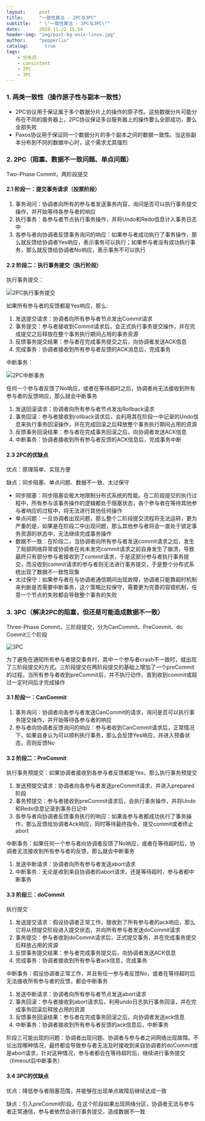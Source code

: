 ```yaml
---
layout:     post
title:      "一致性算法 - 2PC与3PC"
subtitle:   " \"一致性算法 - 2PC与3PC\""
date:       2018-11-22 15:54
header-img: "img/post-bg-unix-linux.jpg"
author:     "pepperliu"
catalog:      true
tags:
    - 分布式
    - consistent
    - 2PC
    - 3PC
---
```


### 1. 两类一致性（操作原子性与副本一致性）

- 2PC协议用于保证属于多个数据分片上的操作的原子性。这些数据分片可能分布在不同的服务器上，2PC协议保证多台服务器上的操作要么全部成功，要么全部失败
- Paxos协议用于保证同一个数据分片的多个副本之间的数据一致性。当这些副本分布到不同的数据中心时，这个需求尤其强烈

### 2. 2PC（阻塞、数据不一致问题、单点问题）

Two-Phase Commit，两阶段提交

#### 2.1 阶段一：提交事务请求（投票阶段）

1. 事务询问：协调者向所有的参与者发送事务内容，询问是否可以执行事务提交操作，并开始等待各参与者的响应
2. 执行事务：各参与者节点执行事务操作，并将Undo和Redo信息计入事务日志中
3. 各参与者向协调者反馈事务询问的响应：如果参与者成功执行了事务操作，那么就反馈给协调者Yes响应，表示事务可以执行；如果参与者没有成功执行事务，那么就反馈给协调者No响应，表示事务不可以执行

#### 2.2 阶段二：执行事务提交（执行阶段）

执行事务提交：

![2PC执行事务提交](http://blog.lpc-win32.com/img/2018-11-22/1.png)

如果所有参与者的反馈都是Yes响应，那么:

1. 发送提交请求：协调者向所有参与者节点发出Commit请求
2. 事务提交：参与者接收到Commit请求后，会正式执行事务提交操作，并在完成提交之后释放在整个事务执行期间占用的事务资源
3. 反馈事务提交结果：参与者在完成事务提交之后，向协调者发送ACK信息
4. 完成事务：协调者接收到所有参与者反馈的ACK消息后，完成事务

中断事务：

![2PC中断事务](http://blog.lpc-win32.com/img/2018-11-22/2.png)

任何一个参与者反馈了No响应，或者在等待超时之后，协调者尚无法接收到所有参与者的反馈响应，那么就会中断事务

1. 发送回滚请求：协调者向所有参与者节点发出Rollback请求
2. 事务回滚：参与者接收到rollback请求后，会利用其在阶段一中记录的Undo信息来执行事务回滚操作，并在完成回滚之后释放整个事务执行期间占用的资源
3. 反馈事务回滚结果：参与者在完成事务回滚之后，向协调者发送ACK信息
4. 中断事务：协调者接收到所有参与者反馈的ACK信息后，完成事务中断

#### 2.3 2PC的优缺点

优点：原理简单、实现方便

缺点：同步阻塞、单点问题、数据不一致、太过保守

- 同步阻塞：同步阻塞会极大地限制分布式系统的性能。在二阶段提交的执行过程中，所有参与该事务操作的逻辑都处于阻塞状态，各个参与者在等待其他参与者响应的过程中，将无法进行其他任何操作
- 单点问题：一旦协调者出现问题，那么整个二阶段提交流程将无法运转，更为严重的是，如果是在阶段二中出现问题，那么其他参与者将会一直处于锁定事务资源的状态中，无法继续完成事务操作
- 数据不一致：在阶段二，当协调者向所有参与者发送commit请求之后，发生了局部网络异常或协调者在尚未发完commit请求之前自身发生了崩溃，导致最终只有部分参与者接收到了commit请求，于是这部分参与者执行事务提交，而没收到commit请求的参与者则无法进行事务提交，于是整个分布式系统出现了数据不一致性现象
- 太过保守：如果参与者在与协调者通信期间出现故障，协调者只能靠超时机制来判断是否需要中断事务，这个策略比较保守，需要更为完善的容错机制，任意一个节点的失败都会导致整个事务的失败

### 3. 3PC（解决2PC的阻塞，但还是可能造成数据不一致）

Three-Phase Commit，三阶段提交，分为CanCommit、PreCommit、do Commit三个阶段

![3PC](http://blog.lpc-win32.com/img/2018-11-22/3.png)

为了避免在通知所有参与者提交事务时，其中一个参与者crash不一致时，就出现了三阶段提交的方式。三阶段提交在两阶段提交的基础上增加了一个preCommit的过程，当所有参与者收到preCommit后，并不执行动作，直到收到commit或超过一定时间后才完成操作

#### 3.1 阶段一：CanCommit

1. 事务询问：协调者向各参与者发送CanCommit的请求，询问是否可以执行事务提交操作，并开始等待各参与者的响应
2. 参与者向协调者反馈询问的响应：参与者收到CanCommit请求后，正常情况下，如果自身认为可以顺利执行事务，那么会反馈Yes响应，并进入预备状态，否则反馈No

#### 3.2 阶段二：PreCommit

执行事务预提交：如果协调者接收到各参与者反馈都是Yes，那么执行事务预提交

1. 发送预提交请求：协调者向各参与者发送preCommit请求，并进入prepared阶段
2. 事务预提交：参与者接收到preCommit请求后，会执行事务操作，并将Undo和Redo信息记录到事务日记中
3. 各参与者向协调者反馈事务执行的响应：如果各参与者都成功执行了事务操作，那么反馈给协调者Ack响应，同时等待最终指令，提交commit或者终止abort

中断事务：如果任何一个参与者向协调者反馈了No响应，或者在等待超时后，协调者无法接收到所有参与者的反馈，那么就会中断事务

1. 发送中断请求：协调者向所有参与者发送abort请求
2. 中断事务：无论是收到来自协调者的abort请求，还是等待超时，参与者都中断事务

#### 3.3 阶段三：doCommit

执行提交

1. 发送提交请求：假设协调者正常工作，接收到了所有参与者的ack响应，那么它将从预提交阶段进入提交状态，并向所有参与者发送doCommit请求
2. 事务提交：参与者收到doCommit请求后，正式提交事务，并在完成事务提交后释放占用的资源
3. 反馈事务提交结果：参与者完成事务提交后，向协调者发送ACK信息
4. 完成事务：协调者接收到所有参与者ack信息，完成事务

中断事务：假设协调者正常工作，并且有任一参与者反馈No，或者在等待超时后无法接收所有参与者的反馈，都会中断事务

1. 发送中断请求：协调者向所有参与者节点发送abort请求
2. 事务回滚：参与者接收到abort请求后，利用undo日志执行事务回滚，并在完成事务回滚后释放占用的资源
3. 反馈事务回滚结果：参与者在完成事务回滚之后，向协调者发送ack信息
4. 中断事务：协调者接收到所有参与者反馈的ack信息后，中断事务

阶段三可能出现的问题：协调者出现问题、协调者与参与者之间网络出现故障。不论出现哪种情况，最终都会导致参与者无法及时接收到来自协调者的doCommit或是abort请求，针对这种情况，参与者都会在等待超时后，继续进行事务提交（timeout后中断事务）

#### 3.4 3PC的优缺点

优点：降低参与者阻塞范围，并能够在出现单点故障后继续达成一致

缺点：引入preCommit阶段，在这个阶段如果出现网络分区，协调者无法与参与者正常通信，参与者依然会进行事务提交，造成数据不一致
